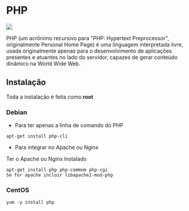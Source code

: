 # PHP

![](http://)

PHP (um acrônimo recursivo para "PHP: Hypertext Preprocessor", originalmente Personal Home Page) é uma linguagem interpretada livre, usada originalmente apenas para o desenvolvimento de aplicações presentes e atuantes no lado do servidor, capazes de gerar conteúdo dinâmico na World Wide Web.

## Instalação

Toda a instalação é feita como **root**

### Debian

- Para ter apenas a linha de comando do PHP
 
`apt-get install php-cli`

- Para integrar no Apache ou Nginx

Ter o Apache ou Nginx Instalado

 ```
apt-get install php php-commom php-cgi  
Se for apache incluir libapache2-mod-php
```

### CentOS

 `yum -y install php`